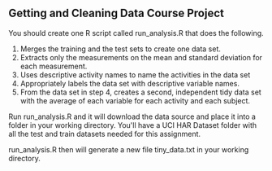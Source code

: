 ## Getting and Cleaning Data Course Project

You should create one R script called run_analysis.R that does the following.

1. Merges the training and the test sets to create one data set.
2. Extracts only the measurements on the mean and standard deviation for each measurement.
3. Uses descriptive activity names to name the activities in the data set
4. Appropriately labels the data set with descriptive variable names.
5. From the data set in step 4, creates a second, independent tidy data set with the average of each variable for each activity and each subject.


Run run_analysis.R and it will download the data source and place it into a folder in your working directory. You'll have a UCI HAR Dataset folder with all the test and train datasets needed for this assignment.

run_analysis.R then will generate a new file tiny_data.txt in your working directory.

